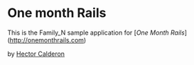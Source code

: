 # One month Rails

This is the Family_N sample application for 
[*One Month Rails*] (http://onemonthrails.com)

by [Hector Calderon](http://HectorCalderon.com)